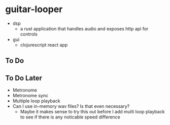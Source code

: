 # guitar-looper

- dsp
  - a rust application that handles audio and exposes http api for controls
- gui
  - clojurescript react app

## To Do



## To Do Later

- Metronome
- Metronome sync
- Multiple loop playback
- Can I use in-memory wav files? Is that even necessary?
  - Maybe it makes sense to try this out before I add multi loop playback to see if there is any noticable speed difference
